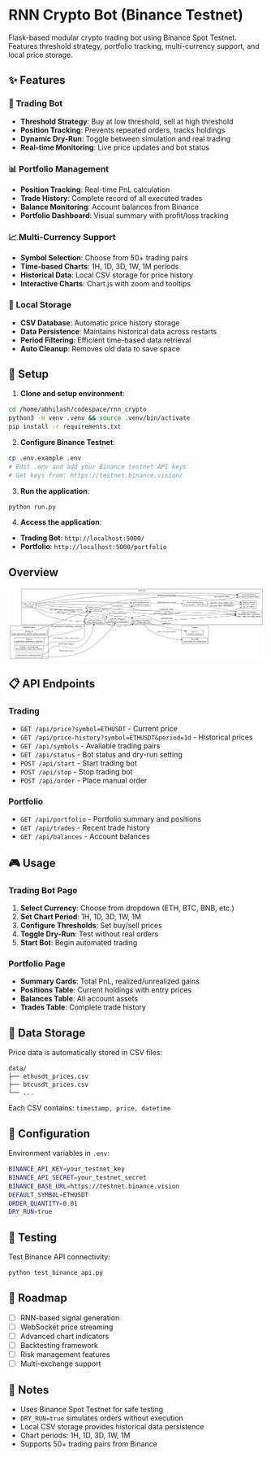 # RNN Crypto Bot (Binance Testnet)

Flask-based modular crypto trading bot using Binance Spot Testnet. Features threshold strategy, portfolio tracking, multi-currency support, and local price storage.

## ✨ Features

### 🎯 Trading Bot
- **Threshold Strategy**: Buy at low threshold, sell at high threshold
- **Position Tracking**: Prevents repeated orders, tracks holdings
- **Dynamic Dry-Run**: Toggle between simulation and real trading
- **Real-time Monitoring**: Live price updates and bot status

### 📊 Portfolio Management
- **Position Tracking**: Real-time PnL calculation
- **Trade History**: Complete record of all executed trades
- **Balance Monitoring**: Account balances from Binance
- **Portfolio Dashboard**: Visual summary with profit/loss tracking

### 📈 Multi-Currency Support
- **Symbol Selection**: Choose from 50+ trading pairs
- **Time-based Charts**: 1H, 1D, 3D, 1W, 1M periods
- **Historical Data**: Local CSV storage for price history
- **Interactive Charts**: Chart.js with zoom and tooltips

### 💾 Local Storage
- **CSV Database**: Automatic price history storage
- **Data Persistence**: Maintains historical data across restarts
- **Period Filtering**: Efficient time-based data retrieval
- **Auto Cleanup**: Removes old data to save space

## 🚀 Setup

1. **Clone and setup environment**:
```bash
cd /home/abhilash/codespace/rnn_crypto
python3 -m venv .venv && source .venv/bin/activate
pip install -r requirements.txt
```

2. **Configure Binance Testnet**:
```bash
cp .env.example .env
# Edit .env and add your Binance testnet API keys
# Get keys from: https://testnet.binance.vision/
```

3. **Run the application**:
```bash
python run.py
```

4. **Access the application**:
- **Trading Bot**: `http://localhost:5000/`
- **Portfolio**: `http://localhost:5000/portfolio`


## Overview
![RNN Crypto Trading Bot Overview](rnn_oveview.svg)


## 📋 API Endpoints

### Trading
- `GET /api/price?symbol=ETHUSDT` - Current price
- `GET /api/price-history?symbol=ETHUSDT&period=1d` - Historical prices
- `GET /api/symbols` - Available trading pairs
- `GET /api/status` - Bot status and dry-run setting
- `POST /api/start` - Start trading bot
- `POST /api/stop` - Stop trading bot
- `POST /api/order` - Place manual order

### Portfolio
- `GET /api/portfolio` - Portfolio summary and positions
- `GET /api/trades` - Recent trade history
- `GET /api/balances` - Account balances

## 🎮 Usage

### Trading Bot Page
1. **Select Currency**: Choose from dropdown (ETH, BTC, BNB, etc.)
2. **Set Chart Period**: 1H, 1D, 3D, 1W, 1M
3. **Configure Thresholds**: Set buy/sell prices
4. **Toggle Dry-Run**: Test without real orders
5. **Start Bot**: Begin automated trading

### Portfolio Page
- **Summary Cards**: Total PnL, realized/unrealized gains
- **Positions Table**: Current holdings with entry prices
- **Balances Table**: All account assets
- **Trades Table**: Complete trade history

## 📁 Data Storage

Price data is automatically stored in CSV files:
```
data/
├── ethusdt_prices.csv
├── btcusdt_prices.csv
└── ...
```

Each CSV contains: `timestamp, price, datetime`

## 🔧 Configuration

Environment variables in `.env`:
```bash
BINANCE_API_KEY=your_testnet_key
BINANCE_API_SECRET=your_testnet_secret
BINANCE_BASE_URL=https://testnet.binance.vision
DEFAULT_SYMBOL=ETHUSDT
ORDER_QUANTITY=0.01
DRY_RUN=true
```

## 🧪 Testing

Test Binance API connectivity:
```bash
python test_binance_api.py
```

## 🔮 Roadmap
- [ ] RNN-based signal generation
- [ ] WebSocket price streaming
- [ ] Advanced chart indicators
- [ ] Backtesting framework
- [ ] Risk management features
- [ ] Multi-exchange support

## 📝 Notes
- Uses Binance Spot Testnet for safe testing
- `DRY_RUN=true` simulates orders without execution
- Local CSV storage provides historical data persistence
- Chart periods: 1H, 1D, 3D, 1W, 1M
- Supports 50+ trading pairs from Binance
